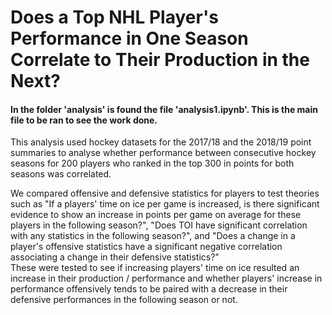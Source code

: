 # Does a Top NHL Player's Performance in One Season Correlate to Their Production in the Next?
#### In the folder 'analysis' is found the file 'analysis1.ipynb'.  This is the main file to be ran to see the work done. 

This analysis used hockey datasets for the 2017/18 and the 2018/19 point summaries to analyse whether performance between consecutive hockey seasons for 200 players who ranked in the top 300 in points for both seasons was correlated. 

We compared offensive and defensive statistics for players to test theories such as "If a players' time on ice per game is increased, is there significant evidence to show an increase in points per game on average for these players in the following season?", "Does TOI have significant correlation with any statistics in the following season?", and "Does a change in a player's offensive statistics have a significant negative correlation associating a change in their defensive statistics?" <br />
These were tested to see if increasing players' time on ice resulted an increase in their production / performance and whether players' increase in performance offensively tends to be paired with a decrease in their defensive performances in the following season or not.
